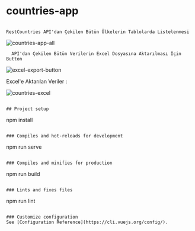 # countries-app
```

RestCountries API'dan Çekilen Bütün Ülkelerin Tablolarda Listelenmesi 

```
![countries-app-all](https://user-images.githubusercontent.com/95040879/201732802-ab19062e-6a6a-46e4-a09d-fe351af6ec48.png)


```
  API'dan Çekilen Bütün Verilerin Excel Dosyasına Aktarılması İçin Button  
```


![excel-export-button](https://user-images.githubusercontent.com/95040879/201732197-70126cd4-bc26-4adf-bb13-d1a61e293f78.JPG)

Excel'e Aktarılan Veriler : 

![countries-excel](https://user-images.githubusercontent.com/95040879/201732570-cff4ef16-0c01-4e00-a5ca-ff9ca244ff0e.JPG)



```

## Project setup
```
npm install
```

### Compiles and hot-reloads for development
```
npm run serve
```

### Compiles and minifies for production
```
npm run build
```

### Lints and fixes files
```
npm run lint
```

### Customize configuration
See [Configuration Reference](https://cli.vuejs.org/config/).
